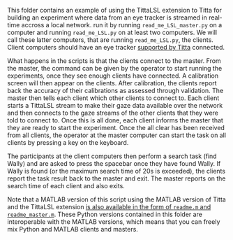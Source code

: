 This folder contains an example of using the TittaLSL extension to Titta for building an experiment where data from an eye tracker is streamed in real-time accross a local network. run it by running `read_me_LSL_master.py` on a computer and running `read_me_LSL.py` on at least two computers. We will call these latter computers, that are running `read_me_LSL.py`, the clients. Client computers should have an eye tracker [supported by Titta](https://github.com/marcus-nystrom/titta?tab=readme-ov-file#usage) connected. 

What happens in the scripts is that the clients connect to the master. From the master, the command can be given by the operator to start running the experiments, once they see enough clients have connected. A calibration screen will then appear on the clients. After calibration, the clients report back the accuracy of their calibrations as assessed through validation. The master then tells each client which other clients to connect to. Each client starts a TittaLSL stream to make their gaze data available over the network and then connects to the gaze streams of the other clients that they were told to connect to. Once this is all done, each client informs the master that they are ready to start the experiment. Once the all clear has been received from all clients, the operator at the master computer can start the task on all clients by pressing a key on the keyboard.

The participants at the client computers then perform a search task (find Wally) and are asked to press the spacebar once they have found Wally. If Wally is found (or the maximum search time of 20s is exceeded), the clients report the task result back to the master and exit. The master reports on the search time of each client and also exits.

Note that a MATLAB version of this script using the MATLAB version of Titta and the TittaLSL extension [is also available in the form of `readme.m` and `readme_master.m`](https://github.com/dcnieho/Titta/tree/master/LSL_streamer/demo_experiments). These Python versions contained in this folder are interoperable with the MATLAB versions, which means that you can freely mix Python and MATLAB clients and masters.
